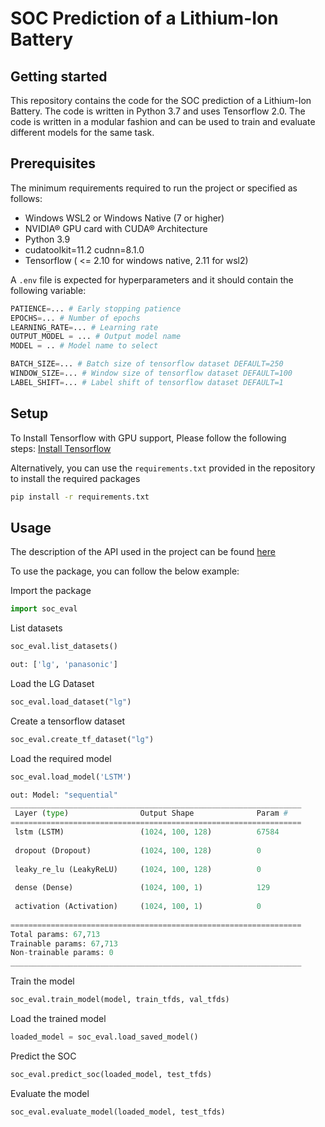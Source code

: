 # SOC Prediction of a Lithium-Ion Battery

## Getting started

This repository contains the code for the SOC prediction of a Lithium-Ion Battery. The code is written in Python 3.7 and uses Tensorflow 2.0. The code is written in a modular fashion and can be used to train and evaluate different models for the same task.

## Prerequisites

The minimum requirements required to run the project or specified as follows:

- Windows WSL2 or Windows Native (7 or higher)
- NVIDIA® GPU card with CUDA® Architecture
- Python 3.9
- cudatoolkit=11.2 cudnn=8.1.0
- Tensorflow ( <= 2.10 for windows native, 2.11 for wsl2)

A `.env` file is expected for hyperparameters and it should contain the following variable:

```python
PATIENCE=... # Early stopping patience
EPOCHS=... # Number of epochs
LEARNING_RATE=... # Learning rate
OUTPUT_MODEL = ... # Output model name
MODEL = .. # Model name to select

BATCH_SIZE=... # Batch size of tensorflow dataset DEFAULT=250
WINDOW_SIZE=... # Window size of tensorflow dataset DEFAULT=100
LABEL_SHIFT=... # Label shift of tensorflow dataset DEFAULT=1
```

## Setup

To Install Tensorflow with GPU support, Please follow the following steps: [Install Tensorflow](https://www.tensorflow.org/install)

Alternatively, you can use the `requirements.txt` provided in the repository to install the required packages

```bash
pip install -r requirements.txt
```

## Usage

The description of the API used in the project can be found [here](https://polarion.huber-group.com/polarion/#/project/iBMS/wiki/Huber%20Specification/AI%20Workflow)

To use the package, you can follow the below example:

Import the package

```python
import soc_eval
```

List datasets

```python
soc_eval.list_datasets()

out: ['lg', 'panasonic']
```

Load the LG Dataset

```python
soc_eval.load_dataset("lg")
```

Create a tensorflow dataset

```python
soc_eval.create_tf_dataset("lg")
```

Load the required model

```python
soc_eval.load_model('LSTM')

out: Model: "sequential"
_________________________________________________________________
 Layer (type)                Output Shape              Param #   
=================================================================
 lstm (LSTM)                 (1024, 100, 128)          67584     
                                                                 
 dropout (Dropout)           (1024, 100, 128)          0         
                                                                 
 leaky_re_lu (LeakyReLU)     (1024, 100, 128)          0         
                                                                 
 dense (Dense)               (1024, 100, 1)            129       
                                                                 
 activation (Activation)     (1024, 100, 1)            0         
                                                                 
=================================================================
Total params: 67,713
Trainable params: 67,713
Non-trainable params: 0
_________________________________________________________________
```

Train the model

```python
soc_eval.train_model(model, train_tfds, val_tfds)
```

Load the trained model

```python
loaded_model = soc_eval.load_saved_model()
```

Predict the SOC

```python
soc_eval.predict_soc(loaded_model, test_tfds)
```

Evaluate the model

```python
soc_eval.evaluate_model(loaded_model, test_tfds)
```

